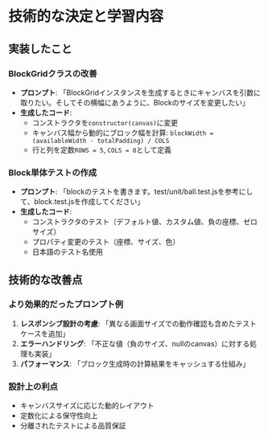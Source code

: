 # 技術的な決定と学習内容

## 実装したこと

### BlockGridクラスの改善
- **プロンプト**: 「BlockGridインスタンスを生成するときにキャンバスを引数に取りたい。そしてその横幅にあうように、Blockのサイズを変更したい」
- **生成したコード**:
  - コンストラクタを`constructor(canvas)`に変更
  - キャンバス幅から動的にブロック幅を計算: `blockWidth = (availableWidth - totalPadding) / COLS`
  - 行と列を定数`ROWS = 5`, `COLS = 8`として定義

### Block単体テストの作成
- **プロンプト**: 「blockのテストを書きます。test/unit/ball.test.jsを参考にして、block.test.jsを作成してください」
- **生成したコード**:
  - コンストラクタのテスト（デフォルト値、カスタム値、負の座標、ゼロサイズ）
  - プロパティ変更のテスト（座標、サイズ、色）
  - 日本語のテスト名使用

## 技術的な改善点

### より効果的だったプロンプト例
1. **レスポンシブ設計の考慮**: 「異なる画面サイズでの動作確認も含めたテストケースを追加」
2. **エラーハンドリング**: 「不正な値（負のサイズ、nullのcanvas）に対する処理も実装」
3. **パフォーマンス**: 「ブロック生成時の計算結果をキャッシュする仕組み」

### 設計上の利点
- キャンバスサイズに応じた動的レイアウト
- 定数化による保守性向上
- 分離されたテストによる品質保証
